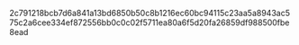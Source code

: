 2c791218bcb7d6a841a13bd6850b50c8b1216ec60bc94115c23aa5a8943ac575c2a6cee334ef872556bb0c0c02f5711ea80a6f5d20fa26859df988500fbe8ead
